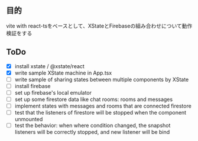 ## 目的

vite with react-tsをベースとして、XStateとFirebaseの組み合わせについて動作検証をする

## ToDo

- [x] install xstate / @xstate/react
- [x] write sample XState machine in App.tsx
- [ ] write sample of sharing states between multiple components by XState
- [ ] install firebase
- [ ] set up firebase's local emulator
- [ ] set up some firestore data like chat rooms: rooms and messages
- [ ] implement states with messages and rooms that are connected firestore
- [ ] test that the listeners of firestore will be stopped when the component unmounted
- [ ] test the behavior: when where condition changed, the snapshot listeners will be correctly stopped, and new listener will be bind